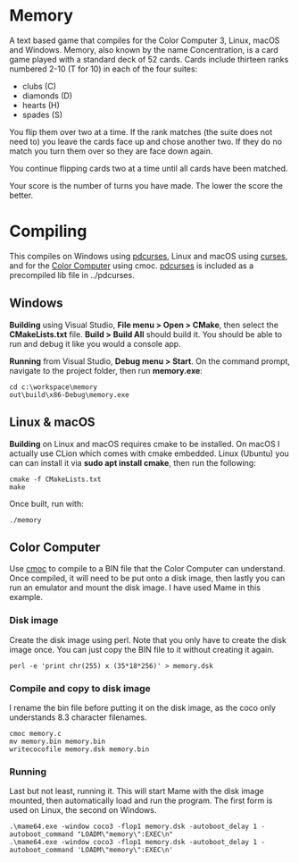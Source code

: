 # Memory

A text based game that compiles for the Color Computer 3, Linux, macOS and Windows. 
Memory, also known by the name Concentration, is a card game played with a 
standard deck of 52 cards. Cards include thirteen ranks numbered 2-10 (T for 10)
in each of the four suites: 

- clubs (C)
- diamonds (D)
- hearts (H)
- spades (S)
	
You flip them over two at a time. If the rank matches (the suite does not need 
to) you leave the cards face up and chose another two. If they do no match you 
turn them over so they are face down again. 

You continue flipping cards two at a time until all cards have been matched.

Your score is the number of turns you have made. The lower the score the better.
								   



# Compiling
This compiles on Windows using [pdcurses], Linux and macOS using [curses], and for the [Color Computer][colorcomputer] using cmoc. [pdcurses] is included as a precompiled lib file in ../pdcurses. 

## Windows

**Building** using Visual Studio, **File menu > Open > CMake**, then select the **CMakeLists.txt** file. **Build > Build All** should build it. You should be able to run and debug it like you would a console app. 

**Running** from Visual Studio,  **Debug menu > Start**. On the command prompt, navigate to the project folder, then run **memory.exe**:

```
cd c:\workspace\memory
out\build\x86-Debug\memory.exe
```


## Linux & macOS
**Building** on Linux and macOS requires cmake to be installed. On macOS I actually use CLion which comes with cmake embedded. Linux (Ubuntu) you can can install it via **sudo apt install cmake**, then run the following:

```
cmake -f CMakeLists.txt
make
```

Once built, run with:

```
./memory
```


## Color Computer
Use [cmoc] to compile to a BIN file that the Color Computer can understand. Once compiled, it will need to be put onto a disk image, then lastly you can run an emulator and mount the disk image. I have used Mame in this example.


### Disk image
Create the disk image using perl. Note that you only have to create the disk image once. You can just copy the BIN file to it without creating it again. 

```
perl -e 'print chr(255) x (35*18*256)' > memory.dsk
```

### Compile and copy to disk image
I rename the bin file before putting it on the disk image, as the coco only understands 8.3 character filenames. 

```
cmoc memory.c
mv memory.bin memory.bin
writecocofile memory.dsk memory.bin
```

### Running
Last but not least, running it. This will start Mame with the disk image mounted, then automatically load and run the program. The first form is used on Linux, the second on Windows. 

```
.\mame64.exe -window coco3 -flop1 memory.dsk -autoboot_delay 1 -autoboot_command "LOADM\"memory\":EXEC\n"
.\mame64.exe -window coco3 -flop1 memory.dsk -autoboot_delay 1 -autoboot_command 'LOADM\"memory\":EXEC\n'
```


[pdcurses]: https://pdcurses.org/
[curses]: https://en.wikipedia.org/wiki/Curses_%28programming_library%29
[colorbasic]: https://en.wikipedia.org/wiki/Color_BASIC
[colorcomputer]: https://en.wikipedia.org/wiki/TRS-80_Color_Computer
[coco3]: https://en.wikipedia.org/wiki/TRS-80_Color_Computer#Color_Computer_3_(1986�1991)
[cmoc]: http://perso.b2b2c.ca/~sarrazip/dev/cmoc.html